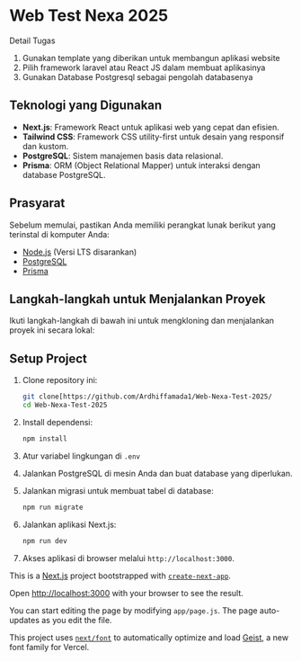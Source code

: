 
# Web Test Nexa 2025

Detail Tugas
1. Gunakan template yang diberikan untuk membangun aplikasi website
2. Pilih framework laravel atau React JS dalam membuat aplikasinya
3. Gunakan Database Postgresql sebagai pengolah databasenya

## Teknologi yang Digunakan

- **Next.js**: Framework React untuk aplikasi web yang cepat dan efisien.
- **Tailwind CSS**: Framework CSS utility-first untuk desain yang responsif dan kustom.
- **PostgreSQL**: Sistem manajemen basis data relasional.
- **Prisma**: ORM (Object Relational Mapper) untuk interaksi dengan database PostgreSQL.

## Prasyarat

Sebelum memulai, pastikan Anda memiliki perangkat lunak berikut yang terinstal di komputer Anda:

- [Node.js](https://nodejs.org/) (Versi LTS disarankan)
- [PostgreSQL](https://www.postgresql.org/)
- [Prisma](https://www.prisma.io/)

## Langkah-langkah untuk Menjalankan Proyek

Ikuti langkah-langkah di bawah ini untuk mengkloning dan menjalankan proyek ini secara lokal:

## Setup Project

1. Clone repository ini:
   ```bash
   git clone[https://github.com/Ardhiffamada1/Web-Nexa-Test-2025/
   cd Web-Nexa-Test-2025
   ```

2. Install dependensi:
   ```bash
   npm install
   ```

3. Atur variabel lingkungan di `.env`

4. Jalankan PostgreSQL di mesin Anda dan buat database yang diperlukan.

5. Jalankan migrasi untuk membuat tabel di database:
   ```bash
   npm run migrate
   ```

6. Jalankan aplikasi Next.js:
   ```bash
   npm run dev
   ```

7. Akses aplikasi di browser melalui `http://localhost:3000`.


This is a [Next.js](https://nextjs.org) project bootstrapped with [`create-next-app`](https://github.com/vercel/next.js/tree/canary/packages/create-next-app).

Open [http://localhost:3000](http://localhost:3000) with your browser to see the result.

You can start editing the page by modifying `app/page.js`. The page auto-updates as you edit the file.

This project uses [`next/font`](https://nextjs.org/docs/app/building-your-application/optimizing/fonts) to automatically optimize and load [Geist](https://vercel.com/font), a new font family for Vercel.
